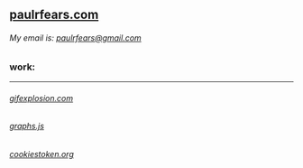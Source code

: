 ## [paulrfears.com](https://paulrfears.com) 
###### My email is: paulrfears@gmail.com
### work:
---
###### [gifexplosion.com](https://gifexplosion.com)
###### [graphs.js](https://paulfears.github.io/Graphs/)
###### [cookiestoken.org](https://cookiestoken.org/)

<!--
**paulfears/paulfears** is a ✨ _special_ ✨ repository because its `README.md` (this file) appears on your GitHub profile.

Here are some ideas to get you started:

- 🔭 I’m currently working on ...
- 🌱 I’m currently learning ...
- 👯 I’m looking to collaborate on ...
- 🤔 I’m looking for help with ...
- 💬 Ask me about ...
- 📫 How to reach me: ...
- 😄 Pronouns: ...
- ⚡ Fun fact: ...
-->
